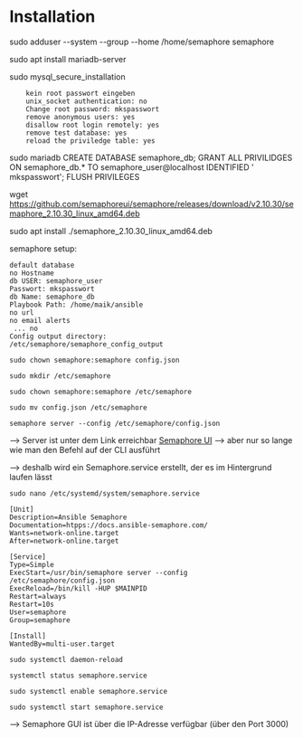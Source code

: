
# Installation 

sudo adduser --system --group --home /home/semaphore semaphore

sudo apt install mariadb-server

sudo mysql_secure_installation
```
	kein root passwort eingeben
	unix_socket authentication: no
	Change root password: mkspasswort
	remove anonymous users: yes
	disallow root login remotely: yes
	remove test database: yes
	reload the priviledge table: yes
```


sudo mariadb
	CREATE DATABASE semaphore_db;
	GRANT ALL PRIVILIDGES ON semaphore_db.* TO semaphore_user@localhost IDENTIFIED ' mkspasswort';
	FLUSH PRIVILEGES

wget https://github.com/semaphoreui/semaphore/releases/download/v2.10.30/semaphore_2.10.30_linux_amd64.deb

sudo apt install ./semaphore_2.10.30_linux_amd64.deb

semaphore setup:

	default database
	no Hostname
	db USER: semaphore_user
	Passwort: mkspasswort
	db Name: semaphore_db
	Playbook Path: /home/maik/ansible
	no url
	no email alerts
	 ... no
	Config output directory:
	/etc/semaphore/semaphore_config_output


`sudo chown semaphore:semaphore config.json`

`sudo mkdir /etc/semaphore`

`sudo chown semaphore:semaphore /etc/semaphore`

`sudo mv config.json /etc/semaphore`

`semaphore server --config /etc/semaphore/config.json`

 --> Server ist unter dem Link erreichbar [Semaphore UI](http://172.20.17.1:3000/auth/login)
 --> aber nur so lange wie man den Befehl auf der CLI ausführt


--> deshalb wird ein Semaphore.service erstellt, der es im Hintergrund laufen lässt

`sudo nano /etc/systemd/system/semaphore.service`

```
[Unit]
Description=Ansible Semaphore
Documentation=htpps://docs.ansible-semaphore.com/
Wants=network-online.target
After=network-online.target

[Service]
Type=Simple
ExecStart=/usr/bin/semaphore server --config /etc/semaphore/config.json
ExecReload=/bin/kill -HUP $MAINPID
Restart=always
Restart=10s
User=semaphore
Group=semaphore

[Install]
WantedBy=multi-user.target
```


`sudo systemctl daemon-reload`

`systemctl status semaphore.service`

`sudo systemctl enable semaphore.service`

`sudo systemctl start semaphore.service`


--> Semaphore GUI ist über die IP-Adresse verfügbar (über den Port 3000)

